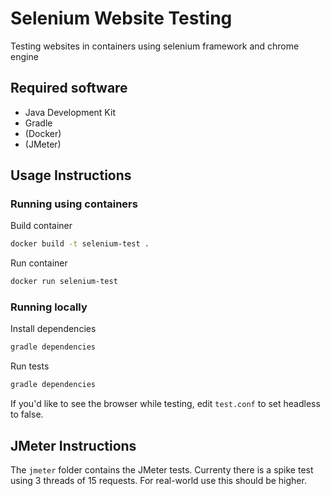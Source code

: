 # Selenium Website Testing

Testing websites in containers using selenium framework and chrome engine

## Required software

- Java Development Kit
- Gradle
- (Docker)
- (JMeter)

## Usage Instructions

### Running using containers

Build container

```bash
docker build -t selenium-test .
```

Run container

```bash
docker run selenium-test
```

### Running locally

Install dependencies

```bash
gradle dependencies
```

Run tests

```bash
gradle dependencies
```

If you'd like to see the browser while testing, edit `test.conf` to set headless to false.

## JMeter Instructions

The `jmeter` folder contains the JMeter tests. Currenty there is a spike test using 3 threads of 15 requests. For real-world use this should be higher.
